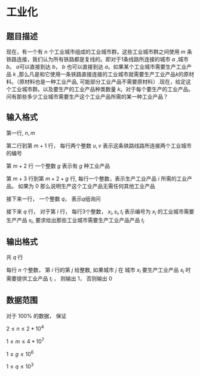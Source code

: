 # 工业化

## 题目描述

现在，有一个有 $n$ 个工业城市组成的工业城市群。这些工业城市群之间使用 $m$ 条铁路连接，我们认为所有铁路都是复线的。即对于1条线路所连接的城市 $a$ ,城市 $b$。 $a$可以直接到达 $b$， $b$ 也可以直接到达 $a$。如果某个工业城市需要生产工业产品 $k$ ,那么凡是和它使用一条铁路直接连接的工业城市就需要生产工业产品$k$的原材料。（原材料也是一种工业产品, 可能部分工业产品不需要原材料）.现在，给定这个工业城市群。以及要生产的工业产品种类数量 $k$。对于每个要生产的工业产品。问有那些多少工业城市需要生产这个工业产品所需的某一种工业产品？

## 输入格式

第一行, $n, m$ 

第二行到第 $m+1$ 行， 每行两个整数 $u, v$ 表示这条铁路线路所连接两个工业城市的编号

第 $m+2$ 行 一个整数 $g$ 表示有 $g$ 种工业产品

第 $m+3$ 行到第 $m+2+g$ 行, 每行一个整数，表示生产工业产品 $i$ 所需的工业产品。 如果为 $0$ 那么说明生产这个工业产品无需任何其他工业产品 

接下来一行， 一个整数 $q$， 表示$q$组询问

接下来 $q$ 行， 对于第 $i$ 行， 每行3个整数， $x_i, s_i, t_i$ 表示编号为 $x_i$ 的工业城市需要生产产品 $s_i$, 要求给出那些工业城市需要生产工业产品产品 $t_i$

## 输出格式

共 $q$ 行

每行 $n$ 个整数， 第 $i$ 行的第 $j$ 给整数, 如果城市 $j$ 在 城市 $x_i$ 要生产工业产品 $s_i$ 时需要提供工业产品 $t_i$ ， 则输出 $1$， 否则输出 $0$


## 数据范围

对于 $100\%$ 的数据， 保证

$2 \leq n \leq 2*10^4$

$1 \leq m \leq 4*10^7$

$1 \leq g \leq 10^6$

$1 \leq q \leq 10^3$